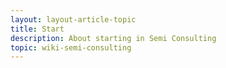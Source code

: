 ```yaml
---
layout: layout-article-topic
title: Start
description: About starting in Semi Consulting
topic: wiki-semi-consulting
---
```

